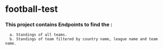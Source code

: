 # football-test

### This project contains Endpoints to find the : 
```
  a. Standings of all teams.
  b. Standings of team filtered by country name, league name and team name.
```

